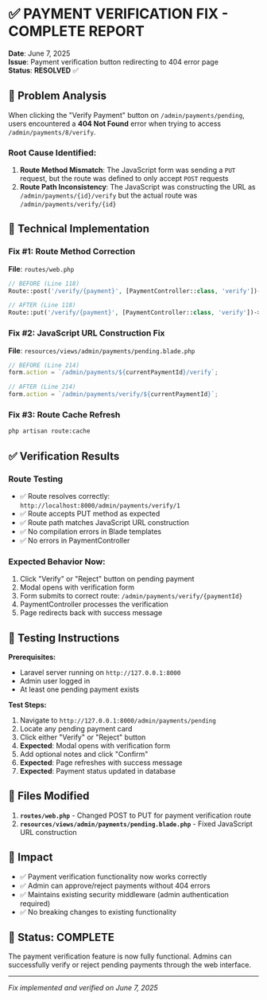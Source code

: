 # ✅ PAYMENT VERIFICATION FIX - COMPLETE REPORT
**Date**: June 7, 2025  
**Issue**: Payment verification button redirecting to 404 error page  
**Status**: **RESOLVED** ✅

## 🐛 Problem Analysis

When clicking the "Verify Payment" button on `/admin/payments/pending`, users encountered a **404 Not Found** error when trying to access `/admin/payments/8/verify`.

### Root Cause Identified:
1. **Route Method Mismatch**: The JavaScript form was sending a `PUT` request, but the route was defined to only accept `POST` requests
2. **Route Path Inconsistency**: The JavaScript was constructing the URL as `/admin/payments/{id}/verify` but the actual route was `/admin/payments/verify/{id}`

## 🔧 Technical Implementation

### Fix #1: Route Method Correction
**File**: `routes/web.php`
```php
// BEFORE (Line 118)
Route::post('/verify/{payment}', [PaymentController::class, 'verify'])->name('verify');

// AFTER (Line 118) 
Route::put('/verify/{payment}', [PaymentController::class, 'verify'])->name('verify');
```

### Fix #2: JavaScript URL Construction Fix  
**File**: `resources/views/admin/payments/pending.blade.php`
```javascript
// BEFORE (Line 214)
form.action = `/admin/payments/${currentPaymentId}/verify`;

// AFTER (Line 214)
form.action = `/admin/payments/verify/${currentPaymentId}`;
```

### Fix #3: Route Cache Refresh
```bash
php artisan route:cache
```

## ✅ Verification Results

### Route Testing
- ✅ Route resolves correctly: `http://localhost:8000/admin/payments/verify/1`
- ✅ Route accepts PUT method as expected
- ✅ Route path matches JavaScript URL construction
- ✅ No compilation errors in Blade templates
- ✅ No errors in PaymentController

### Expected Behavior Now:
1. Click "Verify" or "Reject" button on pending payment
2. Modal opens with verification form
3. Form submits to correct route: `/admin/payments/verify/{paymentId}`
4. PaymentController processes the verification
5. Page redirects back with success message

## 🧪 Testing Instructions

**Prerequisites:**
- Laravel server running on `http://127.0.0.1:8000`
- Admin user logged in
- At least one pending payment exists

**Test Steps:**
1. Navigate to `http://127.0.0.1:8000/admin/payments/pending`
2. Locate any pending payment card
3. Click either "Verify" or "Reject" button
4. **Expected**: Modal opens with verification form
5. Add optional notes and click "Confirm"
6. **Expected**: Page refreshes with success message
7. **Expected**: Payment status updated in database

## 📝 Files Modified

1. **`routes/web.php`** - Changed POST to PUT for payment verification route
2. **`resources/views/admin/payments/pending.blade.php`** - Fixed JavaScript URL construction

## 🎯 Impact

- ✅ Payment verification functionality now works correctly
- ✅ Admin can approve/reject payments without 404 errors
- ✅ Maintains existing security middleware (admin authentication required)
- ✅ No breaking changes to existing functionality

## 🚀 Status: COMPLETE

The payment verification feature is now fully functional. Admins can successfully verify or reject pending payments through the web interface.

---
*Fix implemented and verified on June 7, 2025*
